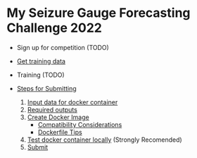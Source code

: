 # My Seizure Gauge Forecasting Challenge 2022

- Sign up for competition (TODO)
- [Get training data](get_data.md)
- Training (TODO)

- [Steps for Submitting](submission/submission.md)
  1. [Input data for docker container](submission/inputs.md)
  2. [Required outputs](submission/outputs.md)
  3. [Create Docker Image](submission/create_docker.md)
      - [Compatibility Considerations](submission/compatibility.md)
      - [Dockerfile Tips](submission/dockerfile_tips.md)
  4. [Test docker container locally](submission/run_locally.md) (Strongly Recomended)
  5. [Submit](submission/submit.md)
